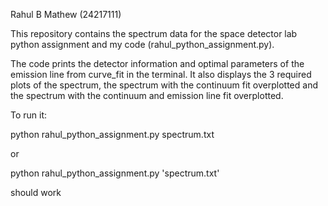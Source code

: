 Rahul B Mathew (24217111)

This repository contains the spectrum data for the space detector lab 
python assignment and my code (rahul_python_assignment.py).


The code prints the detector information and optimal parameters of the 
emission line from curve_fit in the terminal. It also displays the 3 required plots of the spectrum,
the spectrum with the continuum fit overplotted and the spectrum with the continuum and emission line fit
overplotted.

To run it:

python rahul_python_assignment.py spectrum.txt 

or

python rahul_python_assignment.py 'spectrum.txt'

should work


